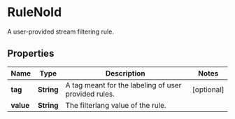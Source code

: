 

# RuleNoId

A user-provided stream filtering rule.

## Properties

| Name | Type | Description | Notes |
|------------ | ------------- | ------------- | -------------|
|**tag** | **String** | A tag meant for the labeling of user provided rules. |  [optional] |
|**value** | **String** | The filterlang value of the rule. |  |



